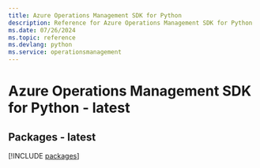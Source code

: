 ```yaml
---
title: Azure Operations Management SDK for Python
description: Reference for Azure Operations Management SDK for Python
ms.date: 07/26/2024
ms.topic: reference
ms.devlang: python
ms.service: operationsmanagement
---
```

# Azure Operations Management SDK for Python - latest
## Packages - latest
[!INCLUDE [packages](operations-management-index.md)]